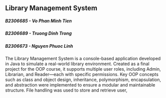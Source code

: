 ## Library Management System
##### B2306685 - Vo Phan Minh Tien
##### B2306689 - Truong Dinh Trong
##### B2306673 - Nguyen Phuoc Linh
The Library Management System is a console-based application developed in Java to simulate a real-world library environment. Created as a final project for the OOP course, it supports multiple user roles, including Admin, Librarian, and Reader—each with specific permissions. Key OOP concepts such as class and object design, inheritance, polymorphism, encapsulation, and abstraction were implemented to ensure a modular and maintainable structure. File handling was used to store and retrieve user,
